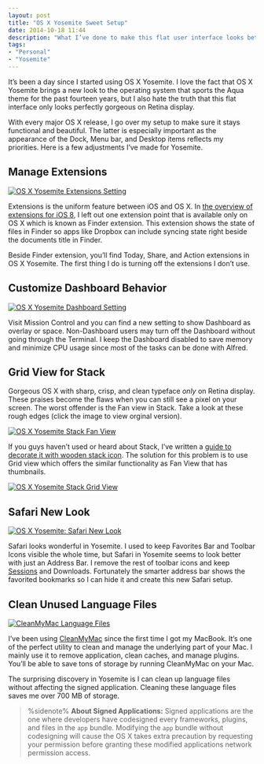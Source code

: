 ```yaml
---
layout: post
title: "OS X Yosemite Sweet Setup"
date: 2014-10-18 11:44
description: "What I’ve done to make this flat user interface looks better and cleaner on MacBook Air."
tags:
- "Personal"
- "Yosemite"
---
```


It’s been a day since I started using OS X Yosemite. I love the fact that OS X Yosemite brings a new look to the operating system that sports the Aqua theme for the past fourteen years, but I also hate the truth that this flat interface only looks perfectly gorgeous on Retina display.

<!-- more -->

With every major OS X release, I go over my setup to make sure it stays functional and beautiful. The latter is especially important as the appearance of the Dock, Menu bar, and Desktop items reflects my priorities. Here is a few adjustments I’ve made for Yosemite.

## Manage Extensions

[ ![OS X Yosemite Extensions Setting][140158] ](http://images.sayzlim.net/2014/10/yosemite_extensions.jpg "OS X Yosemite Extensions Setting")

[140158]: http://images.sayzlim.net/2014/10/yosemite_extensions.jpg "OS X Yosemite Extensions Setting"

Extensions is the uniform feature between iOS and OS X. In [the overview of extensions for iOS 8](http://sayzlim.net/ios-8-app-extensions-overview "Brief Overview of iOS 8 App Extensions - Sayz Lim"), I left out one extension point that is available only on OS X which is known as Finder extension. This extension shows the state of files in Finder so apps like Dropbox can include syncing state right beside the documents title in Finder.

Beside Finder extension, you’ll find Today, Share, and Action extensions in OS X Yosemite. The first thing I do is turning off the extensions I don’t use.

## Customize Dashboard Behavior

[ ![OS X Yosemite Dashboard Setting][140137] ](http://images.sayzlim.net/2014/10/yosemite_dashboard.jpg "OS X Yosemite Dashboard Setting")

[140137]: http://images.sayzlim.net/2014/10/yosemite_dashboard.jpg "OS X Yosemite Dashboard Setting"

Visit Mission Control and you can find a new setting to show Dashboard as overlay or space. Non-Dashboard users may turn off the Dashboard without going through the Terminal. I keep the Dashboard disabled to save memory and minimize CPU usage since most of the tasks can be done with Alfred.

## Grid View for Stack

Gorgeous OS X with sharp, crisp, and clean typeface *only* on Retina display. These praises become the flaws when you can still see a pixel on your screen. The worst offender is the Fan view in Stack. Take a look at these rough edges (click the image to view orginal version).

[ ![OS X Yosemite Stack Fan View][140056] ](http://images.sayzlim.net/2014/10/yosemite_stack_fan.jpg "OS X Yosemite Stack Fan View")

[140056]: http://images.sayzlim.net/2014/10/yosemite_stack_fan.jpg "OS X Yosemite Stack Fan View"

If you guys haven’t used or heard about Stack, I’ve written a [guide to decorate it with wooden stack icon](http://sayzlim.net/clean-your-menu-bar-sweeten-download-stack "Clean Your Menu Bar, Sweeten Download Stack - Sayz Lim"). The solution for this problem is to use Grid view which offers the similar functionality as Fan View that has thumbnails.

[ ![OS X Yosemite Stack Grid View][140125] ](http://images.sayzlim.net/2014/10/yosemite_stack_grid.jpg "OS X Yosemite Stack Grid View")

[140125]: http://images.sayzlim.net/2014/10/yosemite_stack_grid.jpg "OS X Yosemite Stack Grid View"

## Safari New Look

[ ![OS X Yosemite: Safari New Look][140042] ](http://images.sayzlim.net/2014/10/yosemite_safari.jpg "OS X Yosemite: Safari New Look")

[140042]: http://images.sayzlim.net/2014/10/yosemite_safari.jpg "OS X Yosemite: Safari New Look"

Safari looks wonderful in Yosemite. I used to keep Favorites Bar and Toolbar Icons visible the whole time, but Safari in Yosemite seems to look better with just an Address Bar. I remove the rest of toolbar icons and keep [Sessions](https://dl.dropboxusercontent.com/u/8247646/sessions/index.html "Safari Extensions — Sessions by David Yoo") and Downloads. Fortunately the smarter address bar shows the favorited bookmarks so I can hide it and create this new Safari setup.

## Clean Unused Language Files

[ ![CleanMyMac Language Files][140018] ](http://images.sayzlim.net/2014/10/yosemite_cleanmymac.jpg "CleanMyMac Language Files")

[140018]: http://images.sayzlim.net/2014/10/yosemite_cleanmymac.jpg "CleanMyMac Language Files"

I’ve been using [CleanMyMac](http://macpaw.com/cleanmymac "CleanMyMac 2: The Best Mac Cleanup App. Clean My Mac OS X") since the first time I got my MacBook. It’s one of the perfect utility to clean and manage the underlying part of your Mac. I mainly use it to remove application, clean caches, and manage plugins. You’ll be able to save tons of storage by running CleanMyMac on your Mac.

The surprising discovery in Yosemite is I can clean up language files without affecting the signed application. Cleaning these language files saves me over 700 MB of storage.

> %sidenote%
> **About Signed Applications:** Signed applications are the one where developers have codesigned every frameworks, plugins, and files in the `app` bundle. Modifying the `app` bundle without codesigning will cause the OS X takes extra precaution by requesting your permission before granting these modified applications network permission access.